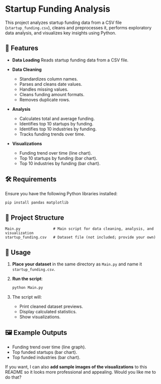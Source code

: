 

# Startup Funding Analysis

This project analyzes startup funding data from a CSV file (`startup_funding.csv`), cleans and preprocesses it, performs exploratory data analysis, and visualizes key insights using Python.

## 📌 Features

* **Data Loading**
  Reads startup funding data from a CSV file.

* **Data Cleaning**

  * Standardizes column names.
  * Parses and cleans date values.
  * Handles missing values.
  * Cleans funding amount formats.
  * Removes duplicate rows.

* **Analysis**

  * Calculates total and average funding.
  * Identifies top 10 startups by funding.
  * Identifies top 10 industries by funding.
  * Tracks funding trends over time.

* **Visualizations**

  * Funding trend over time (line chart).
  * Top 10 startups by funding (bar chart).
  * Top 10 industries by funding (bar chart).

## 🛠 Requirements

Ensure you have the following Python libraries installed:

```bash
pip install pandas matplotlib
```

## 📂 Project Structure

```
Main.py               # Main script for data cleaning, analysis, and visualization
startup_funding.csv   # Dataset file (not included; provide your own)
```

## 🚀 Usage

1. **Place your dataset** in the same directory as `Main.py` and name it `startup_funding.csv`.
2. **Run the script**:

   ```bash
   python Main.py
   ```
3. The script will:

   * Print cleaned dataset previews.
   * Display calculated statistics.
   * Show visualizations.

## 🖼 Example Outputs

* Funding trend over time (line graph).
* Top funded startups (bar chart).
* Top funded industries (bar chart).


If you want, I can also **add sample images of the visualizations** to this README so it looks more professional and appealing. Would you like me to do that?
